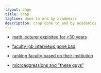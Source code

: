 ```yaml
---
layout: page
title: crap
tagline: done to and by academics
description: crap done to and by academics
---
```



- [math lecturer exploited for >30 years](http://kbroman.org/blog/2021/05/06/wtf-uw-1/)

- [faculty job interviews gone bad](https://www.insidehighered.com/blogs/globalhighered/faculty-job-interviews-gone-bad)

- [ranking faculty based on their institution](http://kbroman.org/blog/2012/09/08/how-to-evaluate-faculty/)

- [microaggressions and "these guys"](http://www.amelia.mn/blog/conferences/2017/12/19/On-Microaggressions.html)
